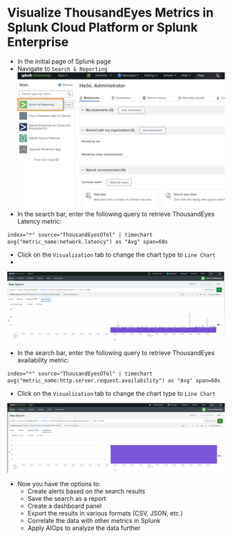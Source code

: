 # Visualize ThousandEyes Metrics in Splunk Cloud Platform or Splunk Enterprise

- In the initial page of Splunk page
- Navigate to `Search & Reporting`
![Search](../img/splunk_core/search.png)
- In the search bar, enter the following query to retrieve ThousandEyes Latency metric:
```
index="*" source="ThousandEyesOTel" | timechart avg("metric_name:network.latency") as "Avg" span=60s
```
  - Click on the `Visualization` tab to change the chart type to `Line Chart`
  - 
![search Latency](../img/splunk_core/searchLatency.png)

- In the search bar, enter the following query to retrieve ThousandEyes availability metric:
```
index="*" source="ThousandEyesOTel" | timechart avg("metric_name:http.server.request.availability") as "Avg" span=60s
```
  - Click on the `Visualization` tab to change the chart type to `Line Chart`

![search Availability](../img/splunk_core/searchAvailability.png)

- Now you have the options to:
    - Create alerts based on the search results
    - Save the search as a report
    - Create a dashboard panel
    - Export the results in various formats (CSV, JSON, etc.)
    - Correlate the data with other metrics in Splunk
    - Apply AIOps to analyze the data further